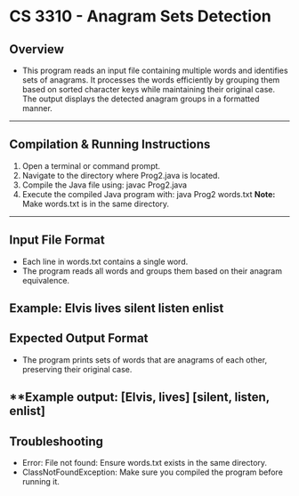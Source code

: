 # CS 3310 - Anagram Sets Detection

## **Overview**
- This program reads an input file containing multiple words and identifies sets of anagrams. It processes the words efficiently by grouping them based on sorted character keys while maintaining their original case. The output displays the detected anagram groups in a formatted manner.
---

## **Compilation & Running Instructions**
1. Open a terminal or command prompt.
2. Navigate to the directory where Prog2.java is located.
3. Compile the Java file using: javac Prog2.java
4. Execute the compiled Java program with: java Prog2 words.txt
**Note:** Make words.txt is in the same directory.
---

## **Input File Format**
- Each line in words.txt contains a single word.
- The program reads all words and groups them based on their anagram equivalence.

**Example:**
Elvis
lives
silent
listen
enlist
---

## **Expected Output Format**
- The program prints sets of words that are anagrams of each other, preserving their original case.

**Example output:
[Elvis, lives]
[silent, listen, enlist]
---

## **Troubleshooting**
- Error: File not found: Ensure words.txt exists in the same directory.
- ClassNotFoundException: Make sure you compiled the program before running it.

